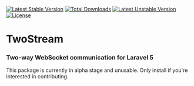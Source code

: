 [![Latest Stable Version](https://poser.pugx.org/leaphly/cart-bundle/version.svg)](https://packagist.org/packages/cupoftea/twostream) [![Total Downloads](https://poser.pugx.org/cupoftea/twostream/downloads.svg)](https://packagist.org/packages/cupoftea/twostream) [![Latest Unstable Version](https://poser.pugx.org/cupoftea/twostream/v/unstable.svg)](https://packagist.org/packages/cupoftea/twostream) [![License](https://poser.pugx.org/cupoftea/twostream/license.svg)](https://packagist.org/packages/cupoftea/twostream)

# TwoStream
### Two-way WebSocket communication for Laravel 5

This package is currently in alpha stage and unusable. Only install if you're interested in contributing.
